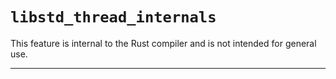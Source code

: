 # `libstd_thread_internals`

This feature is internal to the Rust compiler and is not intended for general use.

------------------------
